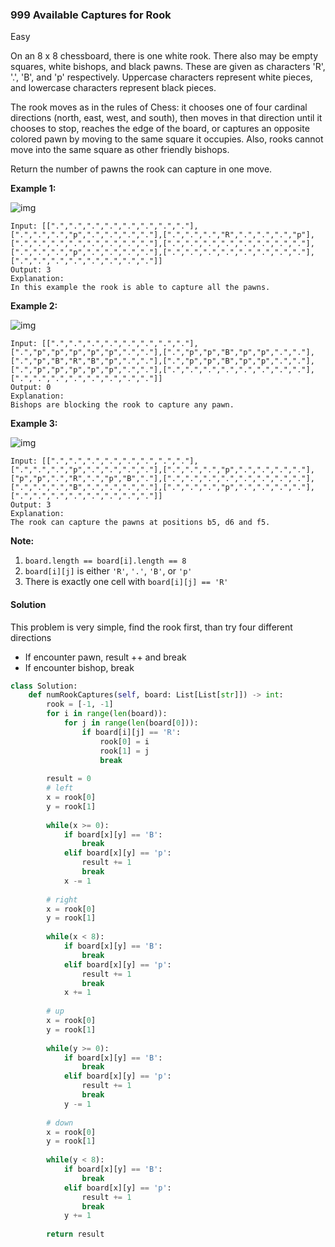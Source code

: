 ### 999 Available Captures for Rook

Easy

On an 8 x 8 chessboard, there is one white rook.  There also may be empty squares, white bishops, and black pawns.  These are given as characters 'R', '.', 'B', and 'p' respectively. Uppercase characters represent white pieces, and lowercase characters represent black pieces.

The rook moves as in the rules of Chess: it chooses one of four cardinal directions (north, east, west, and south), then moves in that direction until it chooses to stop, reaches the edge of the board, or captures an opposite colored pawn by moving to the same square it occupies.  Also, rooks cannot move into the same square as other friendly bishops.

Return the number of pawns the rook can capture in one move.

 

**Example 1:**

![img](https://assets.leetcode.com/uploads/2019/02/20/1253_example_1_improved.PNG)

```
Input: [[".",".",".",".",".",".",".","."],[".",".",".","p",".",".",".","."],[".",".",".","R",".",".",".","p"],[".",".",".",".",".",".",".","."],[".",".",".",".",".",".",".","."],[".",".",".","p",".",".",".","."],[".",".",".",".",".",".",".","."],[".",".",".",".",".",".",".","."]]
Output: 3
Explanation: 
In this example the rook is able to capture all the pawns.
```

**Example 2:**

![img](https://assets.leetcode.com/uploads/2019/02/19/1253_example_2_improved.PNG)

```
Input: [[".",".",".",".",".",".",".","."],[".","p","p","p","p","p",".","."],[".","p","p","B","p","p",".","."],[".","p","B","R","B","p",".","."],[".","p","p","B","p","p",".","."],[".","p","p","p","p","p",".","."],[".",".",".",".",".",".",".","."],[".",".",".",".",".",".",".","."]]
Output: 0
Explanation: 
Bishops are blocking the rook to capture any pawn.
```

**Example 3:**

![img](https://assets.leetcode.com/uploads/2019/02/20/1253_example_3_improved.PNG)

```
Input: [[".",".",".",".",".",".",".","."],[".",".",".","p",".",".",".","."],[".",".",".","p",".",".",".","."],["p","p",".","R",".","p","B","."],[".",".",".",".",".",".",".","."],[".",".",".","B",".",".",".","."],[".",".",".","p",".",".",".","."],[".",".",".",".",".",".",".","."]]
Output: 3
Explanation: 
The rook can capture the pawns at positions b5, d6 and f5.
```

 

**Note:**

1. `board.length == board[i].length == 8`
2. `board[i][j]` is either `'R'`, `'.'`, `'B'`, or `'p'`
3. There is exactly one cell with `board[i][j] == 'R'`



#### Solution

This problem is very simple, find the rook first, than try four different directions

* If encounter pawn, result ++ and break
* If encounter bishop, break

```python
class Solution:
    def numRookCaptures(self, board: List[List[str]]) -> int:
        rook = [-1, -1]
        for i in range(len(board)):
            for j in range(len(board[0])):
                if board[i][j] == 'R':
                    rook[0] = i
                    rook[1] = j
                    break
        
        result = 0
        # left
        x = rook[0]
        y = rook[1]
        
        while(x >= 0):
            if board[x][y] == 'B':
                break
            elif board[x][y] == 'p':
                result += 1
                break
            x -= 1
                
        # right
        x = rook[0]
        y = rook[1]
        
        while(x < 8):
            if board[x][y] == 'B':
                break
            elif board[x][y] == 'p':
                result += 1
                break
            x += 1
            
        # up
        x = rook[0]
        y = rook[1]
        
        while(y >= 0):
            if board[x][y] == 'B':
                break
            elif board[x][y] == 'p':
                result += 1
                break
            y -= 1
            
        # down 
        x = rook[0]
        y = rook[1]
        
        while(y < 8):
            if board[x][y] == 'B':
                break
            elif board[x][y] == 'p':
                result += 1
                break
            y += 1
            
        return result
```

